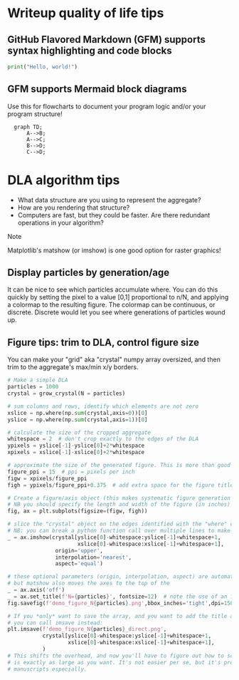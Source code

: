 # Writeup quality of life tips

## GitHub Flavored Markdown (GFM) supports syntax highlighting and code blocks

```python
print("Hello, world!")
```

## GFM supports Mermaid block diagrams
Use this for flowcharts to document your program logic and/or your program structure!

```mermaid
  graph TD;
      A-->B;
      A-->C;
      B-->D;
      C-->D;
```

# DLA algorithm tips

 - What data structure are you using to represent the aggregate?
 - How are you rendering that structure?
 - Computers are fast, but they could be faster. Are there redundant operations in your algorithm?

> [!NOTE]
> Matplotlib's matshow (or imshow) is one good option for raster graphics!

## Display particles by generation/age
It can be nice to see which particles accumulate where.
You can do this quickly by setting the pixel to a value [0,1] proportional to n/N, and applying a colormap to the resulting figure.
The colormap can be continuous, or discrete.
Discrete would let you see where generations of particles wound up.

## Figure tips: trim to DLA, control figure size

You can make your "grid" aka "crystal" numpy array oversized, and then trim to the aggregate's max/min x/y borders.

```python
# Make a simple DLA
particles = 1000
crystal = grow_crystal(N = particles)

# sum columns and rows, identify which elements are not zero
xslice = np.where(np.sum(crystal,axis=0))[0]
yslice = np.where(np.sum(crystal,axis=1))[0]

# calculate the size of the cropped aggregate
whitespace = 2  # don't crop exactly to the edges of the DLA
ypixels = yslice[-1]-yslice[0]+2*whitespace
xpixels = xslice[-1]-xslice[0]+2*whitespace

# approximate the size of the generated figure. This is more than good enough almost always.
figure_ppi = 15  # ppi = pixels per inch
figw = xpixels/figure_ppi
figh = ypixels/figure_ppi+0.375  # add extra space for the figure title

# Create a figure/axis object (this makes systematic figure generation much easier)
# NB you should specify the length and width of the figure (in inches) here.
fig, ax = plt.subplots(figsize=(figw, figh))

# slice the "crystal" object on the edges identified with the "where" command.
# NB: you can break a python function call over multiple lines to make it easier to read
_ = ax.imshow(crystal[yslice[0]-whitespace:yslice[-1]+whitespace+1,
                      xslice[0]-whitespace:xslice[-1]+whitespace+1],
               origin='upper',
               interpolation='nearest',
               aspect='equal')

# these optional parameters (origin, interpolation, aspect) are automatically set by matshow,
# but matshow also moves the axes to the top of the 
_ = ax.axis('off')
_ = ax.set_title(f'N={particles}', fontsize=12)  # note the use of an f-string in this command
fig.savefig(f'demo_figure_N{particles}.png',bbox_inches='tight',dpi=150)

# If you *only* want to save the array, and you want to add the title and all figure details separately
# you can call imsave instead:
plt.imsave(f'demo_figure_N{particles}_direct.png',
           crystal[yslice[0]-whitespace:yslice[-1]+whitespace+1,
                   xslice[0]-whitespace:xslice[-1]+whitespace+1],
           )
# This shifts the overhead, and now you'll have to figure out how to scale the resulting png so the figure
# is exactly as large as you want. It's not easier per se, but it's predictable and good to know for LaTeX
# manuscripts especially.
```
